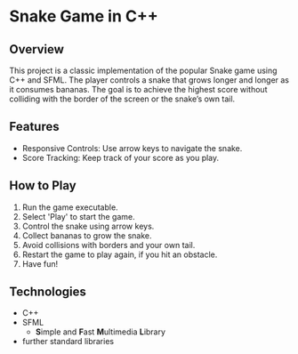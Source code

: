 # Snake Game in C++

## Overview
This project is a classic implementation of the popular Snake game using C++ and SFML. 
The player controls a snake that grows longer and longer as it consumes bananas. 
The goal is to achieve the highest score without colliding with the border of the screen or the snake’s own tail.

## Features
- Responsive Controls: Use arrow keys to navigate the snake.
- Score Tracking: Keep track of your score as you play.

## How to Play
1. Run the game executable.
2. Select 'Play' to start the game.
3. Control the snake using arrow keys.
4. Collect bananas to grow the snake.
5. Avoid collisions with borders and your own tail.
6. Restart the game to play again, if you hit an obstacle.
7. Have fun!

## Technologies
- C++
- SFML
  - **S**imple and **F**ast **M**ultimedia **L**ibrary
- further standard libraries